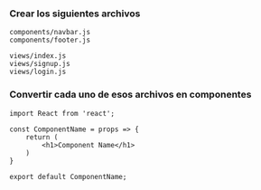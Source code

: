 ### Crear los siguientes archivos

    components/navbar.js
    components/footer.js

    views/index.js
    views/signup.js
    views/login.js


### Convertir cada uno de esos archivos en componentes

    import React from 'react';

    const ComponentName = props => {
        return (
            <h1>Component Name</h1>
        )
    }

    export default ComponentName;

